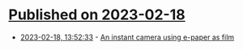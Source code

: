 # [Published on 2023-02-18](index.md)

* [2023-02-18, 13:52:33](https://news.ycombinator.com/item?id=34846937) - [An instant camera using e-paper as film](https://hackaday.com/2023/02/10/an-instant-camera-using-e-paper-as-film/)
